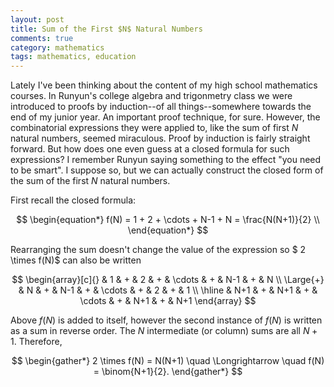 ```yaml
---
layout: post
title: Sum of the First $N$ Natural Numbers 
comments: true
category: mathematics 
tags: mathematics, education
---
```


Lately I've been thinking about the content of my high school mathematics courses. In Runyun's college algebra and trigonmetry class we were introduced to proofs by induction--of all things--somewhere towards the end of my junior year. An important proof technique, for sure. However, the combinatorial expressions they were applied to, like the sum of first $N$ natural numbers, seemed miraculous. Proof by induction is fairly straight forward. But how does one even guess at a closed formula for such expressions? I remember Runyun saying something to the effect "you need to be smart". I suppose so, but we can actually construct the closed form of the sum of the first $N$ natural numbers.

First recall the closed formula: <!--more-->

$$
\begin{equation*}
    f(N) = 1 + 2 + \cdots + N-1 + N = \frac{N(N+1)}{2} \\
\end{equation*}
$$

Rearranging the sum doesn't change the value of the expression so $ 2 \times f(N)$ can also
be written

$$
\begin{array}[c]{}
             &  1  & + & 2  & + & \cdots & + & N-1 & + & N \\
   \Large{+} &  N & + & N-1 & + & \cdots & + & 2   & + & 1 \\
   \hline
             &  N+1 & + & N+1  & + & \cdots & + & N+1 & + & N+1
\end{array}
$$

Above $f(N)$ is added to itself, however the second instance of $f(N)$ is written as a sum in reverse 
order. The $N$ intermediate (or column) sums are all $N+1$. Therefore, 

$$
\begin{gather*}
	2 \times f(N) = N(N+1) \quad \Longrightarrow \quad f(N) = \binom{N+1}{2}.
\end{gather*}
$$

